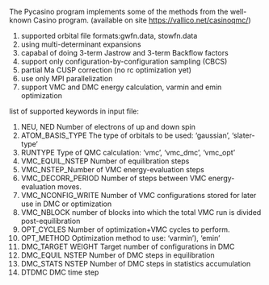 
The Pycasino program implements some of the methods from the well-known Casino program.
(available on site https://vallico.net/casinoqmc/)

1. supported orbital file formats:gwfn.data, stowfn.data
2. using multi-determinant expansions
3. capabal of doing 3-term Jastrow and 3-term Backflow factors
4. support only configuration-by-configuration sampling (CBCS)
5. partial Ma CUSP correction (no rc optimization yet)
6. use only MPI parallelization
7. support VMC and DMC energy calculation, varmin and emin optimization

list of supported keywords in input file:
1. NEU, NED Number of electrons of up and down spin
2. ATOM_BASIS_TYPE The type of orbitals to be used: ‘gaussian’, ‘slater-type‘
3. RUNTYPE Type of QMC calculation: ‘vmc’, ‘vmc_dmc’, ‘vmc_opt’
4. VMC_EQUIL_NSTEP Number of equilibration steps
5. VMC_NSTEP_Number of VMC energy-evaluation steps
6. VMC_DECORR_PERIOD Number of steps between VMC energy-evaluation moves.
7. VMC_NCONFIG_WRITE Number of VMC configurations stored for later use in DMC or
optimization
8. VMC_NBLOCK number of blocks into which the total VMC run is divided post-equilibration
9. OPT_CYCLES Number of optimization+VMC cycles to perform.
10. OPT_METHOD Optimization method to use: ‘varmin’), ‘emin’
11. DMC_TARGET WEIGHT Target number of configurations in DMC
12. DMC_EQUIL NSTEP Number of DMC steps in equilibration
13. DMC_STATS NSTEP Number of DMC steps in statistics accumulation
14. DTDMC DMC time step